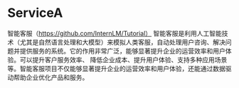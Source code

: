 # ServiceA

智能客服（https://github.com/InternLM/Tutorial）
智能客服是利用人工智能技术（尤其是自然语言处理和大模型）来模拟人类客服，自动处理用户咨询、解决问题并提供服务的系统。它的作用非常广泛，能够显著提升企业的运营效率和用户体验。可以提升客户服务效率、 降低企业成本、提升用户体验、支持多种应用场景等。智能客服项目不仅能够显著提升企业的运营效率和用户体验，还能通过数据驱动帮助企业优化产品和服务。
